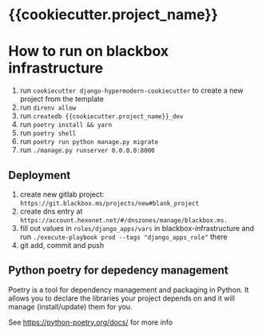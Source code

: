 # {{cookiecutter.project_name}}

# How to run on blackbox infrastructure

1. run `cookiecutter django-hypermodern-cookiecutter` to create a new project from the template
2. run `direnv allow`
3. run `createdb {{cookiecutter.project_name}}_dev`
4. run `poetry install && yarn`
5. run `poetry shell`
6. run `poetry run python manage.py migrate`
7. run `./manage.py runserver 0.0.0.0:8000`
   

## Deployment

1. create new gitlab project: `https://git.blackbox.ms/projects/new#blank_project`
2. create dns entry at `https://account.hexonet.net/#/dnszones/manage/blackbox.ms.`
3. fill out values in `roles/django_apps/vars` in blackbox-infrastructure and run `./execute-playbook prod --tags "django_apps_role"` there 
4. git add, commit and push


## Python poetry for depedency management

Poetry is a tool for dependency management and packaging in Python. It allows you to declare the libraries your project depends on and it will manage (install/update) them for you.

See https://python-poetry.org/docs/ for more info


